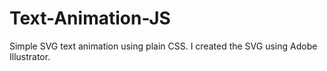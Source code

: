 # Text-Animation-JS
Simple SVG text animation using plain CSS. I created the SVG using Adobe Illustrator.
